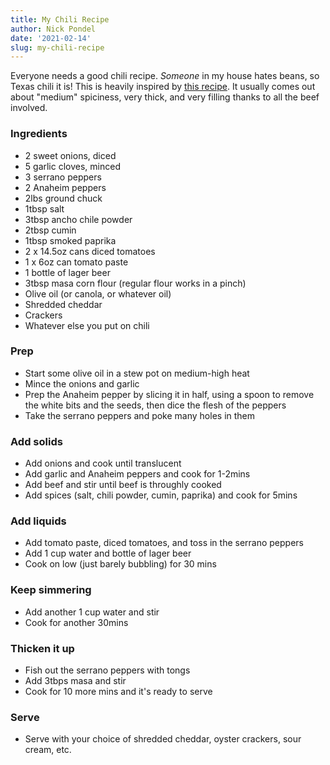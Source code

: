 ```yaml
---
title: My Chili Recipe
author: Nick Pondel
date: '2021-02-14'
slug: my-chili-recipe
---
```


Everyone needs a good chili recipe.  *Someone* in my house hates beans, so Texas chili it is!  This is heavily inspired by [this recipe](https://www.southernliving.com/recipes/west-texas-chili-recipe).  It usually comes out about "medium" spiciness, very thick, and very filling thanks to all the beef involved.

### Ingredients
- 2 sweet onions, diced
- 5 garlic cloves, minced
- 3 serrano peppers
- 2 Anaheim peppers
- 2lbs ground chuck
- 1tbsp salt
- 3tbsp ancho chile powder
- 2tbsp cumin
- 1tbsp smoked paprika
- 2 x 14.5oz cans diced tomatoes
- 1 x 6oz can tomato paste
- 1 bottle of lager beer
- 3tbsp masa corn flour (regular flour works in a pinch)
- Olive oil (or canola, or whatever oil)
- Shredded cheddar
- Crackers
- Whatever else you put on chili

### Prep
- Start some olive oil in a stew pot on medium-high heat
- Mince the onions and garlic
- Prep the Anaheim pepper by slicing it in half, using a spoon to remove the white bits and the seeds, then dice the flesh of the peppers
- Take the serrano peppers and poke many holes in them
### Add solids
- Add onions and cook until translucent
- Add garlic and Anaheim peppers and cook for 1-2mins
- Add beef and stir until beef is throughly cooked
- Add spices (salt, chili powder, cumin, paprika) and cook for 5mins
### Add liquids
- Add tomato paste, diced tomatoes, and toss in the serrano peppers
- Add 1 cup water and bottle of lager beer
- Cook on low (just barely bubbling) for 30 mins
### Keep simmering
- Add another 1 cup water and stir
- Cook for another 30mins
### Thicken it up
- Fish out the serrano peppers with tongs
- Add 3tbps masa and stir
- Cook for 10 more mins and it's ready to serve
### Serve
- Serve with your choice of shredded cheddar, oyster crackers, sour cream, etc.
